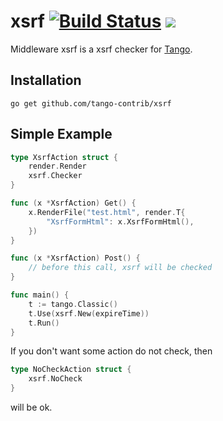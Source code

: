 xsrf [![Build Status](https://drone.io/github.com/tango-contrib/xsrf/status.png)](https://drone.io/github.com/tango-contrib/xsrf/latest) [![](http://gocover.io/_badge/github.com/tango-contrib/xsrf)](http://gocover.io/github.com/tango-contrib/xsrf)
======

Middleware xsrf is a xsrf checker for [Tango](https://github.com/lunny/tango). 

## Installation

    go get github.com/tango-contrib/xsrf

## Simple Example

```Go
type XsrfAction struct {
    render.Render
    xsrf.Checker
}

func (x *XsrfAction) Get() {
    x.RenderFile("test.html", render.T{
        "XsrfFormHtml": x.XsrfFormHtml(),
    })
}

func (x *XsrfAction) Post() {
    // before this call, xsrf will be checked
}

func main() {
    t := tango.Classic()
    t.Use(xsrf.New(expireTime))
    t.Run()
}
```

If you don't want some action do not check, then
```Go
type NoCheckAction struct {
    xsrf.NoCheck
}
```
will be ok.